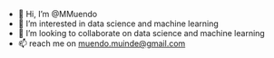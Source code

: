 - 👋 Hi, I’m @MMuendo
- 👀 I’m interested in data science and machine learning
- 💞️ I’m looking to collaborate on data science and machine learning
- 📫 reach me on muendo.muinde@gmail.com


<!---
MMuendo/MMuendo is a ✨ special ✨ repository because its `README.md` (this file) appears on your GitHub profile.
You can click the Preview link to take a look at your changes.
--->
